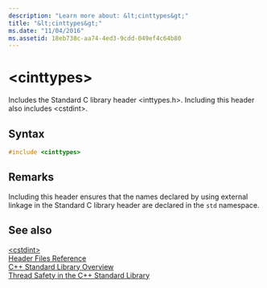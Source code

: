 ```yaml
---
description: "Learn more about: &lt;cinttypes&gt;"
title: "&lt;cinttypes&gt;"
ms.date: "11/04/2016"
ms.assetid: 18eb738c-aa74-4ed3-9cdd-049ef4c64b80
---
```

# &lt;cinttypes&gt;

Includes the Standard C library header \<inttypes.h>. Including this header also includes \<cstdint>.

## Syntax

```cpp
#include <cinttypes>
```

## Remarks

Including this header ensures that the names declared by using external linkage in the Standard C library header are declared in the `std` namespace.

## See also

[\<cstdint>](../standard-library/cstdint.md)\
[Header Files Reference](../standard-library/cpp-standard-library-header-files.md)\
[C++ Standard Library Overview](../standard-library/cpp-standard-library-overview.md)\
[Thread Safety in the C++ Standard Library](../standard-library/thread-safety-in-the-cpp-standard-library.md)
